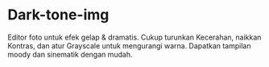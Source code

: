 # Dark-tone-img
Editor foto untuk efek gelap &amp; dramatis. Cukup turunkan Kecerahan, naikkan Kontras, dan atur Grayscale untuk mengurangi warna. Dapatkan tampilan moody dan sinematik dengan mudah.
